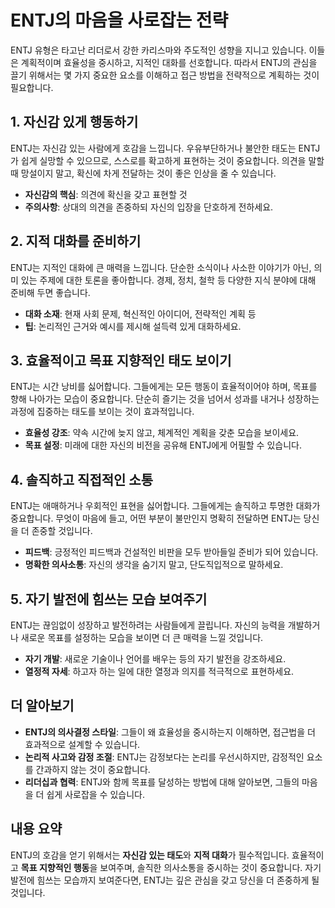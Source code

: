 # ENTJ의 마음을 사로잡는 전략

ENTJ 유형은 타고난 리더로서 강한 카리스마와 주도적인 성향을 지니고 있습니다. 이들은 계획적이며 효율성을 중시하고, 지적인 대화를 선호합니다. 따라서 ENTJ의 관심을 끌기 위해서는 몇 가지 중요한 요소를 이해하고 접근 방법을 전략적으로 계획하는 것이 필요합니다.

## 1. **자신감 있게 행동하기**
ENTJ는 자신감 있는 사람에게 호감을 느낍니다. 우유부단하거나 불안한 태도는 ENTJ가 쉽게 실망할 수 있으므로, 스스로를 확고하게 표현하는 것이 중요합니다. 의견을 말할 때 망설이지 말고, 확신에 차게 전달하는 것이 좋은 인상을 줄 수 있습니다.

- **자신감의 핵심**: 의견에 확신을 갖고 표현할 것
- **주의사항**: 상대의 의견을 존중하되 자신의 입장을 단호하게 전하세요.

## 2. **지적 대화를 준비하기**
ENTJ는 지적인 대화에 큰 매력을 느낍니다. 단순한 소식이나 사소한 이야기가 아닌, 의미 있는 주제에 대한 토론을 좋아합니다. 경제, 정치, 철학 등 다양한 지식 분야에 대해 준비해 두면 좋습니다.

- **대화 소재**: 현재 사회 문제, 혁신적인 아이디어, 전략적인 계획 등
- **팁**: 논리적인 근거와 예시를 제시해 설득력 있게 대화하세요.

## 3. **효율적이고 목표 지향적인 태도 보이기**
ENTJ는 시간 낭비를 싫어합니다. 그들에게는 모든 행동이 효율적이어야 하며, 목표를 향해 나아가는 모습이 중요합니다. 단순히 즐기는 것을 넘어서 성과를 내거나 성장하는 과정에 집중하는 태도를 보이는 것이 효과적입니다.

- **효율성 강조**: 약속 시간에 늦지 않고, 체계적인 계획을 갖춘 모습을 보이세요.
- **목표 설정**: 미래에 대한 자신의 비전을 공유해 ENTJ에게 어필할 수 있습니다.

## 4. **솔직하고 직접적인 소통**
ENTJ는 애매하거나 우회적인 표현을 싫어합니다. 그들에게는 솔직하고 투명한 대화가 중요합니다. 무엇이 마음에 들고, 어떤 부분이 불만인지 명확히 전달하면 ENTJ는 당신을 더 존중할 것입니다.

- **피드백**: 긍정적인 피드백과 건설적인 비판을 모두 받아들일 준비가 되어 있습니다.
- **명확한 의사소통**: 자신의 생각을 숨기지 말고, 단도직입적으로 말하세요.

## 5. **자기 발전에 힘쓰는 모습 보여주기**
ENTJ는 끊임없이 성장하고 발전하려는 사람들에게 끌립니다. 자신의 능력을 개발하거나 새로운 목표를 설정하는 모습을 보이면 더 큰 매력을 느낄 것입니다.

- **자기 개발**: 새로운 기술이나 언어를 배우는 등의 자기 발전을 강조하세요.
- **열정적 자세**: 하고자 하는 일에 대한 열정과 의지를 적극적으로 표현하세요.

## 더 알아보기
- **ENTJ의 의사결정 스타일**: 그들이 왜 효율성을 중시하는지 이해하면, 접근법을 더 효과적으로 설계할 수 있습니다.
- **논리적 사고와 감정 조절**: ENTJ는 감정보다는 논리를 우선시하지만, 감정적인 요소를 간과하지 않는 것이 중요합니다.
- **리더십과 협력**: ENTJ와 함께 목표를 달성하는 방법에 대해 알아보면, 그들의 마음을 더 쉽게 사로잡을 수 있습니다.

## 내용 요약
ENTJ의 호감을 얻기 위해서는 **자신감 있는 태도**와 **지적 대화**가 필수적입니다. 효율적이고 **목표 지향적인 행동**을 보여주며, 솔직한 의사소통을 중시하는 것이 중요합니다. 자기 발전에 힘쓰는 모습까지 보여준다면, ENTJ는 깊은 관심을 갖고 당신을 더 존중하게 될 것입니다.